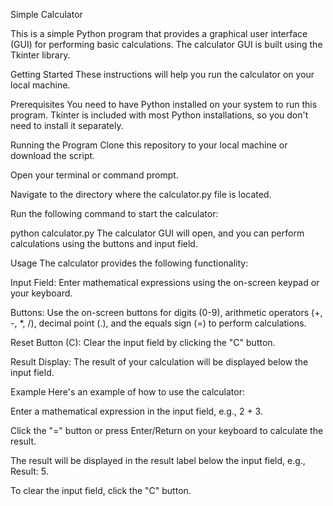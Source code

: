 Simple Calculator


This is a simple Python program that provides a graphical user interface (GUI) for performing basic calculations. The calculator GUI is built using the Tkinter library.


Getting Started
These instructions will help you run the calculator on your local machine.


Prerequisites
You need to have Python installed on your system to run this program. Tkinter is included with most Python installations, so you don't need to install it separately.



Running the Program
Clone this repository to your local machine or download the script.


Open your terminal or command prompt.

Navigate to the directory where the calculator.py file is located.

Run the following command to start the calculator:



python calculator.py
The calculator GUI will open, and you can perform calculations using the buttons and input field.

Usage
The calculator provides the following functionality:

Input Field: Enter mathematical expressions using the on-screen keypad or your keyboard.

Buttons: Use the on-screen buttons for digits (0-9), arithmetic operators (+, -, *, /), decimal point (.), and the equals sign (=) to perform calculations.

Reset Button (C): Clear the input field by clicking the "C" button.

Result Display: The result of your calculation will be displayed below the input field.

Example
Here's an example of how to use the calculator:

Enter a mathematical expression in the input field, e.g., 2 + 3.

Click the "=" button or press Enter/Return on your keyboard to calculate the result.

The result will be displayed in the result label below the input field, e.g., Result: 5.

To clear the input field, click the "C" button.

